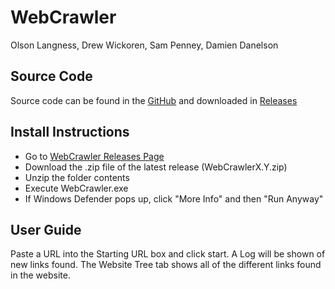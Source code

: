 # WebCrawler
Olson Langness, Drew Wickoren, Sam Penney, Damien Danelson

## Source Code

Source code can be found in the [GitHub](https://github.com/olangness/WebCrawler) and downloaded in [Releases](https://github.com/olangness/WebCrawler/releases)

## Install Instructions

- Go to [WebCrawler Releases Page](https://github.com/olangness/WebCrawler/releases)
- Download the .zip file of the latest release (WebCrawlerX.Y.zip)
- Unzip the folder contents
- Execute WebCrawler.exe
- If Windows Defender pops up, click "More Info" and then "Run Anyway"

## User Guide

Paste a URL into the Starting URL box and click start. A Log will be shown of new links found. The Website Tree tab shows all of the different links found in the website.
